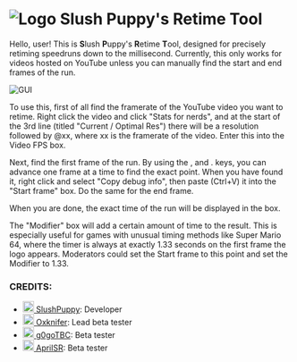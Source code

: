 # ![Logo](https://i.imgur.com/FohZNXF.png)  Slush Puppy's Retime Tool

Hello, user!
This is **S**lush **P**uppy's **R**etime **T**ool, designed for precisely retiming speedruns down to the millisecond. Currently, this only works for videos hosted on YouTube unless you can manually find the start and end frames of the run.

![GUI](https://i.imgur.com/05PoUnD.png)

To use this, first of all find the framerate of the YouTube video you want to retime. Right click the video and click "Stats for nerds", and at the start of the 3rd line (titled "Current / Optimal Res") there will be a resolution followed by @xx, where xx is the framerate of the video. Enter this into the Video FPS box.

Next, find the first frame of the run. By using the , and . keys, you can advance one frame at a time to find the exact point. When you have found it, right click and select "Copy debug info", then paste (Ctrl+V) it into the "Start frame" box.
Do the same for the end frame.

When you are done, the exact time of the run will be displayed in the box.


The "Modifier" box will add a certain amount of time to the result. This is especially useful for games with unusual timing methods like Super Mario 64, where the timer is always at exactly 1.33 seconds on the first frame the logo appears. Moderators could set the Start frame to this point and set the Modifier to 1.33.


### CREDITS:
- <a href="https://www.speedrun.com/SlushPuppy"><img src="https://www.speedrun.com/themes/user/SlushPuppy/image.png" width=20 height=20> SlushPuppy</a>: Developer
- <a href="https://www.speedrun.com/Oxknifer"><img src="https://www.speedrun.com/themes/user/Oxknifer/image.png" width=20 height=20> Oxknifer</a>: Lead beta tester
- <a href="https://www.speedrun.com/g0goTBC"><img src="http://www.cityrider.com/fixed/43aspect.png" width=20 height=20> g0goTBC</a>: Beta tester
- <a href="https://www.speedrun.com/AprilSR"><img src="https://www.speedrun.com/themes/user/AprilSR/image.png" width=20 height=20> AprilSR</a>: Beta tester
